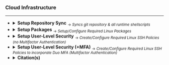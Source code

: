 <!--  [View this file Online]  https://github.com/mcavallo-git/cloud-infrastructure/blob/master/README.md  -->

<h3>Cloud Infrastructure</h3>
<hr />
<ul>

<!-- ------------------------------------------------------------ -->

<li><details><summary>
		<strong>Setup Repository Sync</strong>
		<sub> → <i>Syncs git repository & all runtime shellscripts</i></sub>
	</summary>
	<br />
	<ol>
		<li>Download and run the cloud-sync shellscript from the git-repo by calling:<br /><pre><code>REPO_FILE="https://raw.githubusercontent.com/mcavallo-git/cloud-infrastructure/master/usr/local/sbin/sync_cloud_infrastructure" && LOCAL_FILE="${HOME}/sync_cloud_infrastructure" && wget "${REPO_FILE}" --output-document="${LOCAL_FILE}" && chmod 0700 "${LOCAL_FILE}" && ${LOCAL_FILE} --cron sync && rm "${LOCAL_FILE}";</code></pre></li>
	</ol>
<hr /></details></li>

<!-- ------------------------------------------------------------ -->

<li><details><summary>
		<strong>Setup Packages</strong>
		<sub> → <i>Setup/Configure Required Linux Packages</i></sub>
	</summary>
	<br />
	<ol>
		<li>Install utility/devops-tool packages by calling: <pre><code>sudo install_apt_packages;</code></pre><i>(this step assumes that <code>/usr/local/bin</code> & <code>/usr/local/sbin</code> have been synced (populated) from the git repository)</i></li>
	</ol>
<hr /></details></li>

<!-- ------------------------------------------------------------ -->

<li><details><summary>
		<strong>Setup User-Level Security</strong>
		<sub> → <i>Create/Configure Required Linux SSH Policies (no Multifactor Authentication)</i></sub>
	</summary>
	<br />
	<p>Using the user-creation script @ https://raw.githubusercontent.com/bonealnet/cloud-infrastructure/master/usr/local/sbin/add_user ...</p>
	<ol>
		<li>Create a backup snapshot of EBS Volume via the AWS Dashboard @ https://console.aws.amazon.com/ec2#Snapshots</li><br />
		<li>Run the following line of code to modify the ssh configuration script by [ backing-up the existing script ] & [ updating the script to require public-key authentication ]: <pre><code>SSHD_CONFIG="/etc/ssh/sshd_config"; cp -f "${SSHD_CONFIG}" "${SSHD_CONFIG}.$(date +'%Y%m%d_%H%M%S')"; REPO_FILE="https://raw.githubusercontent.com/mcavallo-git/cloud-infrastructure/master/etc/ssh/sshd_config.no_mfa" && LOCAL_FILE="${SSHD_CONFIG}.no_mfa" && wget "${REPO_FILE}" --output-document="${LOCAL_FILE}" && chmod 0644 "${LOCAL_FILE}" && cp -f "${LOCAL_FILE}" "${SSHD_CONFIG}"; service ssh restart;</code></pre></li>
	</ol>
<hr /></details></li>

<!-- ------------------------------------------------------------ -->

<li><details><summary>
		<strong>Setup User-Level Security (+MFA)</strong>
		<sub> → <i>Create/Configure Required Linux SSH Policies to incorporate Duo MFA (Multifactor Authentication)</i></sub>
	</summary>
	<br />
	<ol>
		<li>Follow Duo's updated installation guide for their pam_duo module, which may be found @ <b>https://duo.com/docs/duounix</b> → refer to section titled: <b>Install pam_duo</b></li><br />
		<li>Once previous step is complete, run the following line of code to modify the ssh configuration script by [ backing-up the existing script ] & [ updating the script to require public-key AND multifactor authentication ]: <pre><code>SSHD_CONFIG="/etc/ssh/sshd_config"; cp -f "${SSHD_CONFIG}" "${SSHD_CONFIG}.$(date +'%Y%m%d_%H%M%S')"; REPO_FILE="https://raw.githubusercontent.com/mcavallo-git/cloud-infrastructure/master/etc/ssh/sshd_config.mfa" && LOCAL_FILE="${SSHD_CONFIG}.mfa" && wget "${REPO_FILE}" --output-document="${LOCAL_FILE}" && chmod 0644 "${LOCAL_FILE}" && cp -f "${LOCAL_FILE}" "${SSHD_CONFIG}"; service ssh restart;</code></pre></li>
	</ol>
<hr /></details></li>

<!-- ------------------------------------------------------------ -->


<li><details><summary>
		<strong>Citation(s)</strong>
	</summary>
	<ul>
		<li><h4><a href="usr/local/share/man/hier.man"><pre><code>man hier;   # hier - description of the filesystem hierarchy</pre></code></a></h4></li><br />
		<li><h4><a href="https://linux.die.net/man/7/hier"><pre><code>hier(7) - Linux man page</pre></code></a></h4></li><br />
		<li><h4><a href="https://en.wikipedia.org/wiki/Filesystem_Hierarchy_Standard"><pre><code>Filesystem Hierarchy Standard (FHS)</pre></code></a></h4></li><br />
	</ul>
<hr /></details></li>

<!-- ------------------------------------------------------------ -->

</ul>